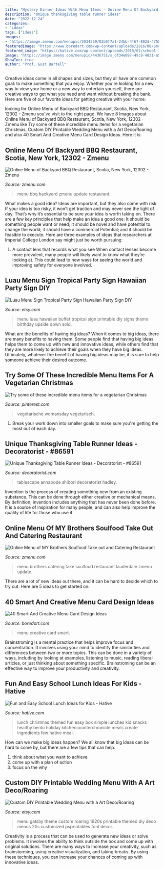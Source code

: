 ```yaml
---
title: "Mystery Dinner Ideas With Menu Items - Online Menu Of Backyard Bbq Restaurant, Scotia, New York, 12302"
description: "Unique thanksgiving table runner ideas"
date: "2022-12-24"
categories:
- "ideas"
tags: ["ideas"]
images:
- "https://image.zmenu.com/menupic/2034359/03b0f7a1-24bb-4f67-802d-4758d0b34f97.jpg"
featuredImage: "https://www.boredart.com/wp-content/uploads/2016/08/Smart-And-Creative-Menu-Card-Design-Ideas-22.jpg"
featured_image: "https://hative.com/wp-content/uploads/2015/02/school-lunch-ideas-for-kids/4-school-lunch-ideas-for-kids.jpg"
image: "https://image.zmenu.com/menupic/4436751/s_df34e897-49c8-4031-a507-b726e5c323fc.jpg"
ShowToc: true
author: "Prof. Gust Bartell"
---
```



Creative ideas come in all shapes and sizes, but they all have one common goal: to make something that you enjoy. Whether you're looking for a new way to view your home or a new way to entertain yourself, there are creative ways to get what you need and want without breaking the bank. Here are five of our favorite ideas for getting creative with your home: 

	

		
looking for Online Menu of Backyard BBQ Restaurant, Scotia, New York, 12302 - Zmenu you've visit to the right page. We have 8 Images about Online Menu of Backyard BBQ Restaurant, Scotia, New York, 12302 - Zmenu like Try some of these incredible menu items for a vegetarian Christmas, Custom DIY Printable Wedding Menu with a Art Deco/Roaring and also 40 Smart And Creative Menu Card Design Ideas. Here it is:
		
    
## Online Menu Of Backyard BBQ Restaurant, Scotia, New York, 12302 - Zmenu

<img loading=lazy src="https://image.zmenu.com/menupic/4436751/s_df34e897-49c8-4031-a507-b726e5c323fc.jpg" onerror="this.onerror=null;this.src='https://tse2.mm.bing.net/th?id=OIP.xvqJjjDMQMet3qW0p-BaQAHaPP&amp;pid=15.1';" alt="Online Menu of Backyard BBQ Restaurant, Scotia, New York, 12302 - Zmenu">

_Source: zmenu.com_

>menu bbq backyard zmenu update restaurant. 

	

What makes a good idea?
Ideas are important, but they also come with risk. If your idea is too risky, it won’t get traction and may never see the light of day. That’s why it’s essential to be sure your idea is worth taking on. There are a few key principles that help make an idea a good one: It should be something people want or need; it should be novel and have potential to change the world; it should have a commercial Potential; and it should be feasible to execute. Here are three examples of ideas that researchers at Imperial College London say might just be worth pursuing: 
1. A contact lens that records what you see When contact lenses become more prevalent, many people will likely want to know what they’re looking at. This could lead to new ways for seeing the world and improving safety for everyone involved.

    
## Luau Menu Sign Tropical Party Sign Hawaiian Party Sign DIY

<img loading=lazy src="https://img1.etsystatic.com/074/0/8888273/il_570xN.810199787_aw2p.jpg" onerror="this.onerror=null;this.src='https://tse3.mm.bing.net/th?id=OIP.xWlrlEjAyfRzayEb2g8npwHaFd&amp;pid=15.1';" alt="Luau Menu Sign Tropical Party Sign Hawaiian Party Sign DIY">

_Source: etsy.com_

>menu luau hawaiian buffet tropical sign printable diy signs theme birthday upside down sold. 

	

What are the benefits of having big ideas?
When it comes to big ideas, there are many benefits to having them. Some people find that having big ideas helps them to come up with new and innovative ideas, while others find that they are more likely to achieve their goals when they have big ideas. Ultimately, whatever the benefit of having big ideas may be, it is sure to help someone achieve their desired outcome.

    
## Try Some Of These Incredible Menu Items For A Vegetarian Christmas

<img loading=lazy src="https://i.pinimg.com/736x/8c/04/09/8c04093ea59bd09d0c65b938bd0899ca.jpg" onerror="this.onerror=null;this.src='https://tse1.mm.bing.net/th?id=OIP.snfRRn0LA0iJP6kK6mJ4iAHaTN&amp;pid=15.1';" alt="Try some of these incredible menu items for a vegetarian Christmas">

_Source: pinterest.com_

>vegetarische womansday vegetarisch. 

	

1. Break your work down into smaller goals to make sure you're getting the most out of each day. 

    
## Unique Thanksgiving Table Runner Ideas - Decoratorist - #86591

<img loading=lazy src="https://i1.wp.com/cdn.decoratorist.com/wp-content/uploads/unique-thanksgiving-table-runner-ideas-448835.jpg?fit=1000%2C1500&amp;ssl=1" onerror="this.onerror=null;this.src='https://tse2.mm.bing.net/th?id=OIP.AehoJiyZCqiza7sDJd-r-QHaLH&amp;pid=15.1';" alt="Unique Thanksgiving Table Runner Ideas - Decoratorist - #86591">

_Source: decoratorist.com_

>tablescape annabode shibori decoratorist hadley. 

	

Invention is the process of creating something new from an existing substance. This can be done through either creative or mechanical means. By definition, invention includes anything that has never been done before. It is a source of inspiration for many people, and can also help improve the quality of life for those who use it.

    
## Online Menu Of MY Brothers Soulfood Take Out And Catering Restaurant

<img loading=lazy src="https://image.zmenu.com/menupic/2034359/03b0f7a1-24bb-4f67-802d-4758d0b34f97.jpg" onerror="this.onerror=null;this.src='https://tse2.mm.bing.net/th?id=OIP.7fB8h-rP5erwyXLzxg-WbAHaJ4&amp;pid=15.1';" alt="Online Menu of MY Brothers Soulfood Take out and Catering Restaurant">

_Source: zmenu.com_

>menu brothers catering take soulfood restaurant lauderdale zmenu update. 

	

There are a lot of new ideas out there, and it can be hard to decide which to try out. Here are 5 ideas to get started on: 

    
## 40 Smart And Creative Menu Card Design Ideas

<img loading=lazy src="https://www.boredart.com/wp-content/uploads/2016/08/Smart-And-Creative-Menu-Card-Design-Ideas-22.jpg" onerror="this.onerror=null;this.src='https://tse1.mm.bing.net/th?id=OIP.0qq6OZ-eyEg0WQzjImuupAHaNM&amp;pid=15.1';" alt="40 Smart And Creative Menu Card Design Ideas">

_Source: boredart.com_

>menu creative card smart. 

	

Brainstroming is a mental practice that helps improve focus and concentration. It involves using your mind to identify the similarities and differences between two or more topics. This can be done in a variety of ways, including by looking at examples, listening to music, reading liberal articles, or just thinking about something specific. Brainstroming can be an effective way to improve your productivity and creativity.

    
## Fun And Easy School Lunch Ideas For Kids - Hative

<img loading=lazy src="https://hative.com/wp-content/uploads/2015/02/school-lunch-ideas-for-kids/4-school-lunch-ideas-for-kids.jpg" onerror="this.onerror=null;this.src='https://tse1.mm.bing.net/th?id=OIP.VjzE0aEoPTM-s2Uu7r3qPwHaMS&amp;pid=15.1';" alt="Fun and Easy School Lunch Ideas for Kids - Hative">

_Source: hative.com_

>lunch christmas themed fun easy box simple lunches kid snacks healthy bento holiday kitchencounterchronicle meals create ingredients few hative meal. 

	

How can we make big ideas happen?
We all know that big ideas can be hard to come by, but there are a few tips that can help. 
1. think about what you want to achieve 
2. come up with a plan of action 
3. focus on the why 

    
## Custom DIY Printable Wedding Menu With A Art Deco/Roaring

<img loading=lazy src="https://img0.etsystatic.com/037/0/8568215/il_570xN.565806680_7kgy.jpg" onerror="this.onerror=null;this.src='https://tse3.mm.bing.net/th?id=OIP.UppGP6IgVcFUyQW6rdOKqwHaQS&amp;pid=15.1';" alt="Custom DIY Printable Wedding Menu with a Art Deco/Roaring">

_Source: etsy.com_

>menu gatsby theme custom roaring 1920s printable themed diy deco menus 20s customized psprintables font decor. 

	

Creativity is a process that can be used to generate new ideas or solve problems. It involves the ability to think outside the box and come up with original solutions. There are many ways to increase your creativity, such as brainstorming, using creative visualization, and taking breaks. By using these techniques, you can increase your chances of coming up with innovative ideas.

